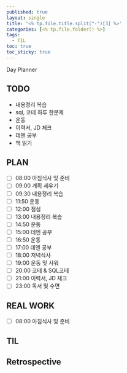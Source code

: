 ```yaml
---
published: true
layout: single
title: '<% tp.file.title.split("-")[3] %>'
categories: [<% tp.file.folder() %>]
tags:
  - TIL
toc: true
toc_sticky: true
---
```

Day Planner

## TODO
- 내용정리 복습
- sql, 코테 하루 한문제
- 운동
- 이력서, JD 체크
- 데엔 공부
- 책 읽기

## PLAN
- [ ] 08:00 아침식사 및 준비
- [ ] 09:00 계획 세우기
- [ ] 09:30 내용정리 복습
- [ ] 11:50 운동
- [ ] 12:00 점심
- [ ] 13:00 내용정리 복습
- [ ] 14:50 운동
- [ ] 15:00 데엔 공부
- [ ] 16:50 운동
- [ ] 17:00 데엔 공부
- [ ] 18:00 저녁식사
- [ ] 19:00 운동 및 샤워
- [ ] 20:00 코테 & SQL코테
- [ ] 21:00 이력서, JD 체크
- [ ] 23:00 독서 및 수면

## REAL WORK
- [ ] 08:00 아침식사 및 준비

## TIL

## Retrospective
